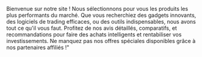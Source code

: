 Bienvenue sur notre site ! Nous sélectionnons pour vous les produits les plus performants du marché. Que vous recherchiez des gadgets innovants, des logiciels de trading efficaces, ou des outils indispensables, nous avons tout ce qu'il vous faut. Profitez de nos avis détaillés, comparatifs, et recommandations pour faire des achats intelligents et rentabiliser vos investissements. Ne manquez pas nos offres spéciales disponibles grâce à nos partenaires affiliés !"
